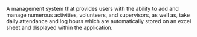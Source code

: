 A management system that provides users with the ability to add and manage numerous activities, volunteers, and supervisors, as well as, take daily attendance and log hours which are automatically stored on an excel sheet and displayed within the application.
